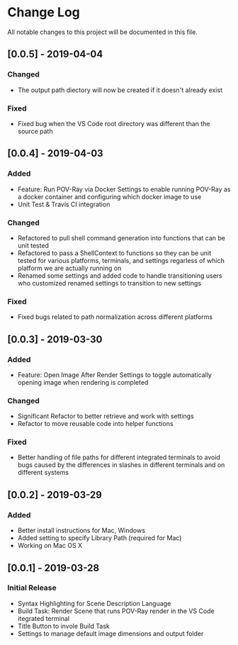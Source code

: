 
# Change Log
All notable changes to this project will be documented in this file.

## [0.0.5] - 2019-04-04

### Changed
- The output path diectory will now be created if it doesn't already exist
### Fixed
- Fixed bug when the VS Code root directory was different than the source path

## [0.0.4] - 2019-04-03

### Added
- Feature: Run POV-Ray via Docker
  Settings to enable running POV-Ray as a docker container and configuring which docker image to use
- Unit Test & Travis CI integration
### Changed
- Refactored to pull shell command generation into functions that can be unit tested
- Refactored to pass a ShellContext to functions so they can be unit tested for various
  platforms, terminals, and settings regarless of which platform we are actually running on
- Renamed some settings and added code to handle transitioning users who customized renamed
  settings to transition to new settings
### Fixed
- Fixed bugs related to path normalization across different platforms
  
## [0.0.3] - 2019-03-30
 
### Added
- Feature: Open Image After Render
  Settings to toggle automatically opening image when rendering is completed
### Changed
- Significant Refactor to better retrieve and work with settings
- Refactor to move reusable code into helper functions
### Fixed
- Better handling of file paths for different integrated terminals to avoid bugs caused by the differences in slashes in different terminals and on different systems

## [0.0.2] - 2019-03-29
  
### Added
- Better install instructions for Mac, Windows
- Added setting to specify Library Path (required for Mac)
- Working on Mac OS X
  
## [0.0.1] - 2019-03-28
 
### Initial Release

- Syntax Highlighting for Scene Description Language
- Build Task: Render Scene that runs POV-Ray render in the VS Code itegrated terminal
- Title Button to invole Build Task
- Settings to manage default image dimensions and output folder
